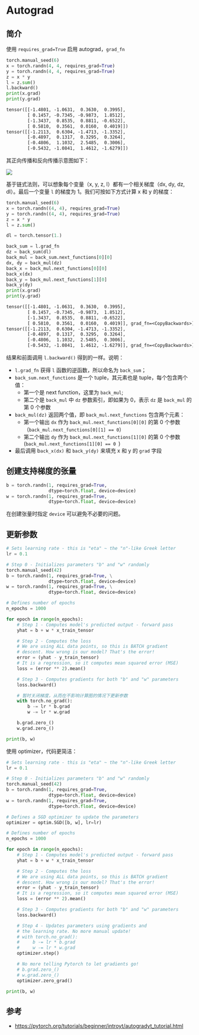 # Autograd

## 简介

使用 `requires_grad=True` 启用 autograd，`grad_fn` 

```python
torch.manual_seed(6)
x = torch.randn(4, 4, requires_grad=True)
y = torch.randn(4, 4, requires_grad=True)
z = x * y
l = z.sum()
l.backward()
print(x.grad)
print(y.grad)
```

```txt
tensor([[-1.4801, -1.0631,  0.3630,  0.3995],
        [ 0.1457, -0.7345, -0.9873,  1.8512],
        [-1.3437,  0.8535,  0.8811, -0.6522],
        [ 0.5810,  0.3561,  0.0160,  0.4019]])
tensor([[-1.2113,  0.6304, -1.4713, -1.3352],
        [-0.4897,  0.1317,  0.3295,  0.3264],
        [-0.4806,  1.1032,  2.5485,  0.3006],
        [-0.5432, -1.0841,  1.4612, -1.6279]])
```

其正向传播和反向传播示意图如下：

![](2023-02-08-13-22-19.png)

基于链式法则，可以想象每个变量（x, y, z, l）都有一个相关梯度（dx, dy, dz, dl）。最后一个变量 `l` 的梯度为 1。我们可按如下方式计算 x 和 y 的梯度：

```python
torch.manual_seed(6)
x = torch.randn((4, 4), requires_grad=True)
y = torch.randn((4, 4), requires_grad=True)
z = x * y
l = z.sum()

dl = torch.tensor(1.)

back_sum = l.grad_fn
dz = back_sum(dl)
back_mul = back_sum.next_functions[0][0]
dx, dy = back_mul(dz)
back_x = back_mul.next_functions[0][0]
back_x(dx)
back_y = back_mul.next_functions[1][0]
back_y(dy)
print(x.grad)
print(y.grad)
```

```txt
tensor([[-1.4801, -1.0631,  0.3630,  0.3995],
        [ 0.1457, -0.7345, -0.9873,  1.8512],
        [-1.3437,  0.8535,  0.8811, -0.6522],
        [ 0.5810,  0.3561,  0.0160,  0.4019]], grad_fn=<CopyBackwards>)
tensor([[-1.2113,  0.6304, -1.4713, -1.3352],
        [-0.4897,  0.1317,  0.3295,  0.3264],
        [-0.4806,  1.1032,  2.5485,  0.3006],
        [-0.5432, -1.0841,  1.4612, -1.6279]], grad_fn=<CopyBackwards>)
```

结果和前面调用 `l.backward()` 得到的一样。说明：

- `l.grad_fn` 获得 `l` 函数的逆函数，所以命名为 `back_sum`；
- `back_sum.next_functions` 是一个 tuple，其元素也是 tuple，每个包含两个值：
  - 第一个是 next function，这里为 `back_mul`;
  - 第二个是 `back_mul` 中 `dz` 参数索引，即如果为 0，表示 `dz` 是 `back_mul` 的第 0 个参数
- `back_mul(dz)` 返回两个值，即 `back_mul.next_functions` 包含两个元素：
  - 第一个输出 `dx` 作为 `back_mul.next_functions[0][0]` 的第 0 个参数（`back_mul.next_functions[0][1] == 0`）
  - 第二个输出 `dy` 作为 `back_mul.next_functions[1][0]` 的第 0 个参数 (`back_mul.next_functions[1][0] == 0 `)
- 最后调用 b`ack_x(dx)` 和 `back_y(dy)` 来填充 x 和 y 的 `grad` 字段

## 创建支持梯度的张量

```python
b = torch.randn(1, requires_grad=True,
                dtype=torch.float, device=device)
w = torch.randn(1, requires_grad=True,
                dtype=torch.float, device=device)
```

在创建张量时指定 `device` 可以避免不必要的问题。

## 更新参数

```python
# Sets learning rate - this is "eta" ~ the "n"-like Greek letter
lr = 0.1

# Step 0 - Initializes parameters "b" and "w" randomly
torch.manual_seed(42)
b = torch.randn(1, requires_grad=True, \
                dtype=torch.float, device=device)
w = torch.randn(1, requires_grad=True, \
                dtype=torch.float, device=device)

# Defines number of epochs
n_epochs = 1000

for epoch in range(n_epochs):
    # Step 1 - Computes model's predicted output - forward pass
    yhat = b + w * x_train_tensor

    # Step 2 - Computes the loss
    # We are using ALL data points, so this is BATCH gradient
    # descent. How wrong is our model? That's the error!
    error = (yhat - y_train_tensor)
    # It is a regression, so it computes mean squared error (MSE)
    loss = (error ** 2).mean()

    # Step 3 - Computes gradients for both "b" and "w" parameters
    loss.backward()      

    # 暂时关闭梯度，从而在不影响计算图的情况下更新参数
    with torch.no_grad(): 
        b -= lr * b.grad
        w -= lr * w.grad

    b.grad.zero_()
    w.grad.zero_()

print(b, w)
```

使用 optimizer，代码更简洁：

```python
# Sets learning rate - this is "eta" ~ the "n"-like Greek letter
lr = 0.1

# Step 0 - Initializes parameters "b" and "w" randomly
torch.manual_seed(42)
b = torch.randn(1, requires_grad=True,
                dtype=torch.float, device=device)
w = torch.randn(1, requires_grad=True,
                dtype=torch.float, device=device)

# Defines a SGD optimizer to update the parameters
optimizer = optim.SGD([b, w], lr=lr)

# Defines number of epochs
n_epochs = 1000

for epoch in range(n_epochs):
    # Step 1 - Computes model's predicted output - forward pass
    yhat = b + w * x_train_tensor

    # Step 2 - Computes the loss
    # We are using ALL data points, so this is BATCH gradient 
    # descent. How wrong is our model? That's the error! 
    error = (yhat - y_train_tensor)
    # It is a regression, so it computes mean squared error (MSE)
    loss = (error ** 2).mean()

    # Step 3 - Computes gradients for both "b" and "w" parameters
    loss.backward()

    # Step 4 - Updates parameters using gradients and 
    # the learning rate. No more manual update!
    # with torch.no_grad():
    #     b -= lr * b.grad
    #     w -= lr * w.grad
    optimizer.step()

    # No more telling Pytorch to let gradients go!
    # b.grad.zero_()
    # w.grad.zero_()
    optimizer.zero_grad()

print(b, w)
```



## 参考

- https://pytorch.org/tutorials/beginner/introyt/autogradyt_tutorial.html
